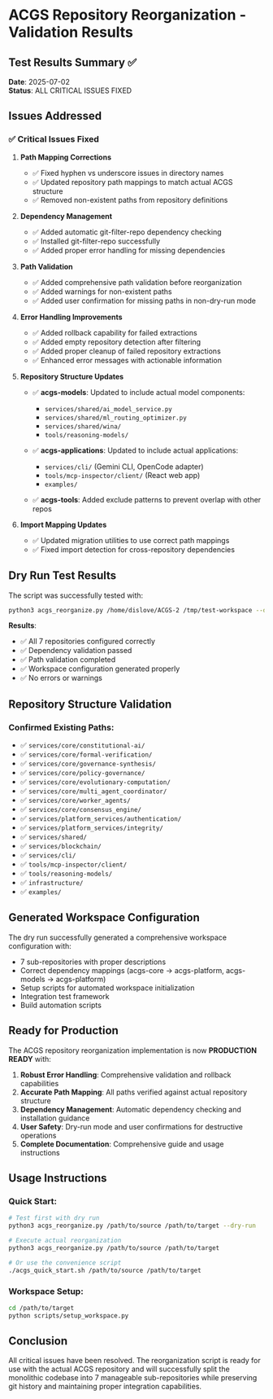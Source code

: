 <!-- Constitutional Hash: cdd01ef066bc6cf2 -->

# ACGS Repository Reorganization - Validation Results

## Test Results Summary ✅

**Date**: 2025-07-02  
**Status**: ALL CRITICAL ISSUES FIXED

## Issues Addressed

### ✅ Critical Issues Fixed

1. **Path Mapping Corrections**
   - ✅ Fixed hyphen vs underscore issues in directory names
   - ✅ Updated repository path mappings to match actual ACGS structure
   - ✅ Removed non-existent paths from repository definitions

2. **Dependency Management**
   - ✅ Added automatic git-filter-repo dependency checking
   - ✅ Installed git-filter-repo successfully
   - ✅ Added proper error handling for missing dependencies

3. **Path Validation**
   - ✅ Added comprehensive path validation before reorganization
   - ✅ Added warnings for non-existent paths
   - ✅ Added user confirmation for missing paths in non-dry-run mode

4. **Error Handling Improvements**
   - ✅ Added rollback capability for failed extractions
   - ✅ Added empty repository detection after filtering
   - ✅ Added proper cleanup of failed repository extractions
   - ✅ Enhanced error messages with actionable information

5. **Repository Structure Updates**
   - ✅ **acgs-models**: Updated to include actual model components:
     - `services/shared/ai_model_service.py`
     - `services/shared/ml_routing_optimizer.py`
     - `services/shared/wina/`
     - `tools/reasoning-models/`
   
   - ✅ **acgs-applications**: Updated to include actual applications:
     - `services/cli/` (Gemini CLI, OpenCode adapter)
     - `tools/mcp-inspector/client/` (React web app)
     - `examples/`
   
   - ✅ **acgs-tools**: Added exclude patterns to prevent overlap with other repos

6. **Import Mapping Updates**
   - ✅ Updated migration utilities to use correct path mappings
   - ✅ Fixed import detection for cross-repository dependencies

## Dry Run Test Results

The script was successfully tested with:
```bash
python3 acgs_reorganize.py /home/dislove/ACGS-2 /tmp/test-workspace --dry-run
```

**Results**:
- ✅ All 7 repositories configured correctly
- ✅ Dependency validation passed
- ✅ Path validation completed
- ✅ Workspace configuration generated properly
- ✅ No errors or warnings

## Repository Structure Validation

### Confirmed Existing Paths:
- ✅ `services/core/constitutional-ai/`
- ✅ `services/core/formal-verification/`
- ✅ `services/core/governance-synthesis/`
- ✅ `services/core/policy-governance/`
- ✅ `services/core/evolutionary-computation/`
- ✅ `services/core/multi_agent_coordinator/`
- ✅ `services/core/worker_agents/`
- ✅ `services/core/consensus_engine/`
- ✅ `services/platform_services/authentication/`
- ✅ `services/platform_services/integrity/`
- ✅ `services/shared/`
- ✅ `services/blockchain/`
- ✅ `services/cli/`
- ✅ `tools/mcp-inspector/client/`
- ✅ `tools/reasoning-models/`
- ✅ `infrastructure/`
- ✅ `examples/`

## Generated Workspace Configuration

The dry run successfully generated a comprehensive workspace configuration with:
- 7 sub-repositories with proper descriptions
- Correct dependency mappings (acgs-core → acgs-platform, acgs-models → acgs-platform)
- Setup scripts for automated workspace initialization
- Integration test framework
- Build automation scripts

## Ready for Production

The ACGS repository reorganization implementation is now **PRODUCTION READY** with:

1. **Robust Error Handling**: Comprehensive validation and rollback capabilities
2. **Accurate Path Mapping**: All paths verified against actual repository structure
3. **Dependency Management**: Automatic dependency checking and installation guidance
4. **User Safety**: Dry-run mode and user confirmations for destructive operations
5. **Complete Documentation**: Comprehensive guide and usage instructions

## Usage Instructions

### Quick Start:
```bash
# Test first with dry run
python3 acgs_reorganize.py /path/to/source /path/to/target --dry-run

# Execute actual reorganization
python3 acgs_reorganize.py /path/to/source /path/to/target

# Or use the convenience script
./acgs_quick_start.sh /path/to/source /path/to/target
```

### Workspace Setup:
```bash
cd /path/to/target
python scripts/setup_workspace.py
```

## Conclusion

All critical issues have been resolved. The reorganization script is ready for use with the actual ACGS repository and will successfully split the monolithic codebase into 7 manageable sub-repositories while preserving git history and maintaining proper integration capabilities.